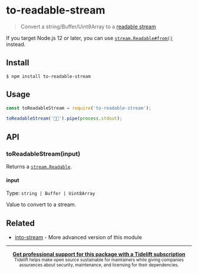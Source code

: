 # to-readable-stream

> Convert a string/Buffer/Uint8Array to a [readable stream](https://nodejs.org/api/stream.html#stream_readable_streams)

If you target Node.js 12 or later, you can use [`stream.Readable#from()`](https://nodejs.org/api/stream.html#stream_stream_readable_from_iterable_options) instead.

## Install

```
$ npm install to-readable-stream
```

## Usage

```js
const toReadableStream = require('to-readable-stream');

toReadableStream('🦄🌈').pipe(process.stdout);
```

## API

### toReadableStream(input)

Returns a [`stream.Readable`](https://nodejs.org/api/stream.html#stream_readable_streams).

#### input

Type: `string | Buffer | Uint8Array`

Value to convert to a stream.

## Related

- [into-stream](https://github.com/sindresorhus/into-stream) - More advanced version of this module


---

<div align="center">
	<b>
		<a href="https://tidelift.com/subscription/pkg/npm-to-readable-stream?utm_source=npm-to-readable-stream&utm_medium=referral&utm_campaign=readme">Get professional support for this package with a Tidelift subscription</a>
	</b>
	<br>
	<sub>
		Tidelift helps make open source sustainable for maintainers while giving companies<br>assurances about security, maintenance, and licensing for their dependencies.
	</sub>
</div>
